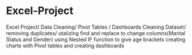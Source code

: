 # Excel-Project
Excel Project/ Data Cleaning/ Pivot Tables / Dashboards 
Cleaning Dataset/ removing duplicates/ utalizing find and replace to change columns(Marital Status and Gender)
using Nested IF function to give age brackets 
creating charts with Pivot tables and creating dashboards
